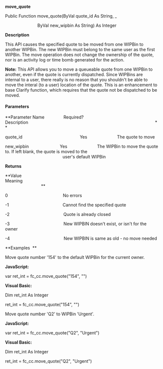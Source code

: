   
**move_quote**

Public Function move_quote(ByVal quote_id As String, _

                           ByVal new_wipbin As String) As Integer

**Description**

This API causes the specified quote to be moved from one WIPBin to another WIPBin. The new WIPBin must belong to the same user as the first WIPBin. The move operation does not change the ownership of the quote, nor is an activity log or time bomb generated for the action.

**Note:** This API allows you to move a queueable quote from one WIPBin to another, even if the quote is currently dispatched. Since WIPBins are internal to a user, there really is no reason that you shouldn't be able to move the interal (to a user) location of the quote. This is an enhancement to base Clarify function, which requires that the quote not be dispatched to be moved.

#### Parameters
**Parameter Name                Required?             Description                                                                                                          **

quote_id                                                Yes                         The quote to move

new_wipbin                          Yes                         The WIPBin to move the quote to. If left blank, the quote is moved to the                                                                               user's default WIPBin

**Returns**

**Value                                     Meaning                                                                                                                                               **

0                                              No errors

-1                                             Cannot find the specified quote

-2                                             Quote is already closed

-3                                             New WIPBIN doesn't exist, or isn't for the owner

-4                                             New WIPBIN is same as old - no move needed

**Examples  **

 Move quote number '154' to the default WIPBin for the current owner.

**JavaScript:**

var ret_int = fc_cc.move_quote("154", "")

**Visual Basic:**

Dim ret_int As Integer

ret_int = fc_cc.move_quote("154", "")

 Move quote number 'Q2' to WIPBin 'Urgent'.

**JavaScript:**

var ret_int = fc_cc.move_quote("Q2", "Urgent")

**Visual Basic:**

Dim ret_int As Integer

ret_int = fc_cc.move_quote("Q2", "Urgent")